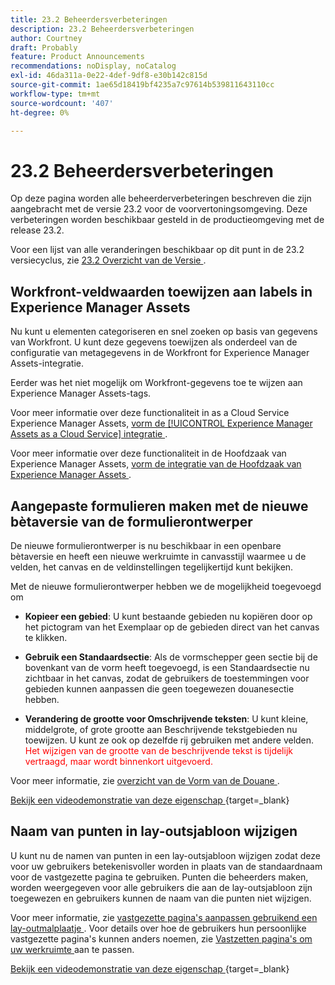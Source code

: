 ```yaml
---
title: 23.2 Beheerdersverbeteringen
description: 23.2 Beheerdersverbeteringen
author: Courtney
draft: Probably
feature: Product Announcements
recommendations: noDisplay, noCatalog
exl-id: 46da311a-0e22-4def-9df8-e30b142c815d
source-git-commit: 1ae65d18419bf4235a7c97614b539811643110cc
workflow-type: tm+mt
source-wordcount: '407'
ht-degree: 0%

---
```


# 23.2 Beheerdersverbeteringen

Op deze pagina worden alle beheerderverbeteringen beschreven die zijn aangebracht met de versie 23.2 voor de voorvertoningsomgeving. Deze verbeteringen worden beschikbaar gesteld in de productieomgeving met de release 23.2.

Voor een lijst van alle veranderingen beschikbaar op dit punt in de 23.2 versiecyclus, zie [ 23.2 Overzicht van de Versie ](/help/quicksilver/product-announcements/product-releases/23.2-release-activity/23-2-release-overview.md).

## Workfront-veldwaarden toewijzen aan labels in Experience Manager Assets

Nu kunt u elementen categoriseren en snel zoeken op basis van gegevens van Workfront.  U kunt deze gegevens toewijzen als onderdeel van de configuratie van metagegevens in de Workfront for Experience Manager Assets-integratie.

Eerder was het niet mogelijk om Workfront-gegevens toe te wijzen aan Experience Manager Assets-tags.

Voor meer informatie over deze functionaliteit in as a Cloud Service Experience Manager Assets, [ vorm de [!UICONTROL Experience Manager Assets as a Cloud Service] integratie ](/help/quicksilver/administration-and-setup/configure-integrations/configure-aacs-integration.md).

Voor meer informatie over deze functionaliteit in de Hoofdzaak van Experience Manager Assets, [ vorm de integratie van de Hoofdzaak van Experience Manager Assets ](/help/quicksilver/documents/adobe-workfront-for-experience-manager-assets-essentials/setup-asset-essentials.md).

## Aangepaste formulieren maken met de nieuwe bètaversie van de formulierontwerper

De nieuwe formulierontwerper is nu beschikbaar in een openbare bètaversie en heeft een nieuwe werkruimte in canvasstijl waarmee u de velden, het canvas en de veldinstellingen tegelijkertijd kunt bekijken.

Met de nieuwe formulierontwerper hebben we de mogelijkheid toegevoegd om

* **Kopieer een gebied**: U kunt bestaande gebieden nu kopiëren door op het pictogram van het Exemplaar op de gebieden direct van het canvas te klikken.

* **Gebruik een Standaardsectie**: Als de vormschepper geen sectie bij de bovenkant van de vorm heeft toegevoegd, is een Standaardsectie nu zichtbaar in het canvas, zodat de gebruikers de toestemmingen voor gebieden kunnen aanpassen die geen toegewezen douanesectie hebben.

* **Verandering de grootte voor Omschrijvende teksten**: U kunt kleine, middelgrote, of grote grootte aan Beschrijvende tekstgebieden nu toewijzen. U kunt ze ook op dezelfde rij gebruiken met andere velden. <span style="color: #ff0000;"> Het wijzigen van de grootte van de beschrijvende tekst is tijdelijk vertraagd, maar wordt binnenkort uitgevoerd. </span></li>

Voor meer informatie, zie [ overzicht van de Vorm van de Douane ](/help/quicksilver/administration-and-setup/customize-workfront/create-manage-custom-forms/custom-forms-overview.md).

[ Bekijk een videodemonstratie van deze eigenschap ](https://video.tv.adobe.com/v/3416586/){target=_blank}

## Naam van punten in lay-outsjabloon wijzigen

U kunt nu de namen van punten in een lay-outsjabloon wijzigen zodat deze voor uw gebruikers betekenisvoller worden in plaats van de standaardnaam voor de vastgezette pagina te gebruiken. Punten die beheerders maken, worden weergegeven voor alle gebruikers die aan de lay-outsjabloon zijn toegewezen en gebruikers kunnen de naam van die punten niet wijzigen.

Voor meer informatie, zie [ vastgezette pagina&#39;s aanpassen gebruikend een lay-outmalplaatje ](/help/quicksilver/administration-and-setup/customize-workfront/use-layout-templates/customize-pinned-pages.md). Voor details over hoe de gebruikers hun persoonlijke vastgezette pagina&#39;s kunnen anders noemen, zie [ Vastzetten pagina&#39;s om uw werkruimte ](/help/quicksilver/workfront-basics/the-new-workfront-experience/pin-pages.md) aan te passen.

[ Bekijk een videodemonstratie van deze eigenschap ](https://video.tv.adobe.com/v/3414364/){target=_blank}
